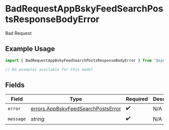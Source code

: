 # BadRequestAppBskyFeedSearchPostsResponseBodyError

Bad Request

## Example Usage

```typescript
import { BadRequestAppBskyFeedSearchPostsResponseBodyError } from "@speakeasy-sdks/bluesky/models/errors";

// No examples available for this model
```

## Fields

| Field                                                                                    | Type                                                                                     | Required                                                                                 | Description                                                                              |
| ---------------------------------------------------------------------------------------- | ---------------------------------------------------------------------------------------- | ---------------------------------------------------------------------------------------- | ---------------------------------------------------------------------------------------- |
| `error`                                                                                  | [errors.AppBskyFeedSearchPostsError](../../models/errors/appbskyfeedsearchpostserror.md) | :heavy_check_mark:                                                                       | N/A                                                                                      |
| `message`                                                                                | *string*                                                                                 | :heavy_check_mark:                                                                       | N/A                                                                                      |